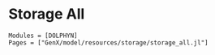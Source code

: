 # Storage All
```@autodocs
Modules = [DOLPHYN]
Pages = ["GenX/model/resources/storage/storage_all.jl"]
```